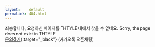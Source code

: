 ```yaml
---
layout:    default
permalink: 404.html
---
```


죄송합니다, 요청하신 페이지를 THTYLE 내에서 찾을 수 없네요. Sorry, the page does not exist in THTYLE.  
[문의하기](https://open.kakao.com/o/sH9nolu){:target="_black"} (카카오톡 오픈채팅)  